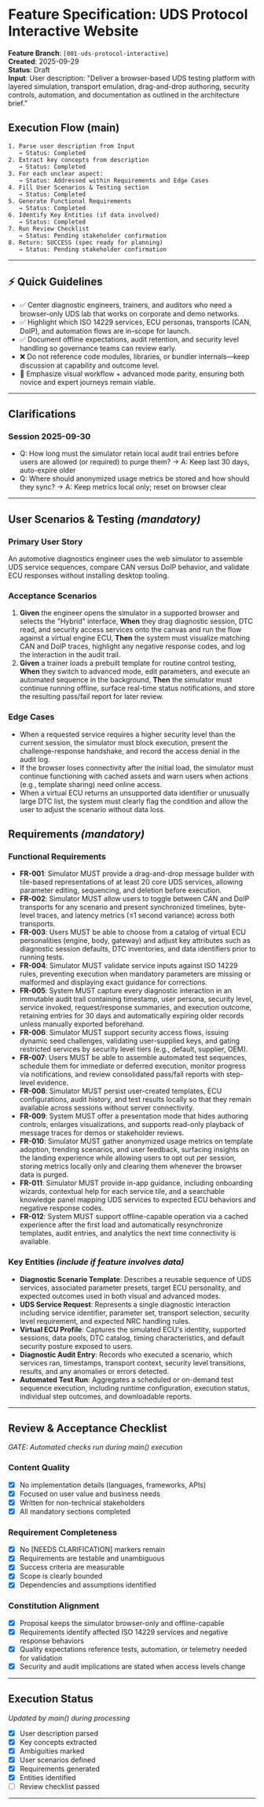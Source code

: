 # Feature Specification: UDS Protocol Interactive Website

**Feature Branch**: `[001-uds-protocol-interactive]`  
**Created**: 2025-09-29  
**Status**: Draft  
**Input**: User description: "Deliver a browser-based UDS testing platform with layered simulation, transport emulation, drag-and-drop authoring, security controls, automation, and documentation as outlined in the architecture brief."

## Execution Flow (main)

```
1. Parse user description from Input
   → Status: Completed
2. Extract key concepts from description
   → Status: Completed
3. For each unclear aspect:
   → Status: Addressed within Requirements and Edge Cases
4. Fill User Scenarios & Testing section
   → Status: Completed
5. Generate Functional Requirements
   → Status: Completed
6. Identify Key Entities (if data involved)
   → Status: Completed
7. Run Review Checklist
   → Status: Pending stakeholder confirmation
8. Return: SUCCESS (spec ready for planning)
   → Status: Pending stakeholder confirmation
```

---

## ⚡ Quick Guidelines

- ✅ Center diagnostic engineers, trainers, and auditors who need a browser-only UDS lab that works on corporate and demo networks.
- ✅ Highlight which ISO 14229 services, ECU personas, transports (CAN, DoIP), and automation flows are in-scope for launch.
- ✅ Document offline expectations, audit retention, and security level handling so governance teams can review early.
- ❌ Do not reference code modules, libraries, or bundler internals—keep discussion at capability and outcome level.
- 📣 Emphasize visual workflow + advanced mode parity, ensuring both novice and expert journeys remain viable.

---

## Clarifications

### Session 2025-09-30

- Q: How long must the simulator retain local audit trail entries before users are allowed (or required) to purge them? → A: Keep last 30 days, auto-expire older
- Q: Where should anonymized usage metrics be stored and how should they sync? → A: Keep metrics local only; reset on browser clear

---

## User Scenarios & Testing _(mandatory)_

### Primary User Story

An automotive diagnostics engineer uses the web simulator to assemble UDS service sequences, compare CAN versus DoIP behavior, and validate ECU responses without installing desktop tooling.

### Acceptance Scenarios

1. **Given** the engineer opens the simulator in a supported browser and selects the "Hybrid" interface, **When** they drag diagnostic session, DTC read, and security access services onto the canvas and run the flow against a virtual engine ECU, **Then** the system must visualize matching CAN and DoIP traces, highlight any negative response codes, and log the interaction in the audit trail.
2. **Given** a trainer loads a prebuilt template for routine control testing, **When** they switch to advanced mode, edit parameters, and execute an automated sequence in the background, **Then** the simulator must continue running offline, surface real-time status notifications, and store the resulting pass/fail report for later review.

### Edge Cases

- When a requested service requires a higher security level than the current session, the simulator must block execution, present the challenge-response handshake, and record the access denial in the audit log.
- If the browser loses connectivity after the initial load, the simulator must continue functioning with cached assets and warn users when actions (e.g., template sharing) need online access.
- When a virtual ECU returns an unsupported data identifier or unusually large DTC list, the system must clearly flag the condition and allow the user to adjust the scenario without data loss.

## Requirements _(mandatory)_

### Functional Requirements

- **FR-001**: Simulator MUST provide a drag-and-drop message builder with tile-based representations of at least 20 core UDS services, allowing parameter editing, sequencing, and deletion before execution.
- **FR-002**: Simulator MUST allow users to toggle between CAN and DoIP transports for any scenario and present synchronized timelines, byte-level traces, and latency metrics (≤1 second variance) across both transports.
- **FR-003**: Users MUST be able to choose from a catalog of virtual ECU personalities (engine, body, gateway) and adjust key attributes such as diagnostic session defaults, DTC inventories, and data identifiers prior to running tests.
- **FR-004**: Simulator MUST validate service inputs against ISO 14229 rules, preventing execution when mandatory parameters are missing or malformed and displaying exact guidance for corrections.
- **FR-005**: System MUST capture every diagnostic interaction in an immutable audit trail containing timestamp, user persona, security level, service invoked, request/response summaries, and execution outcome, retaining entries for 30 days and automatically expiring older records unless manually exported beforehand.
- **FR-006**: Simulator MUST support security access flows, issuing dynamic seed challenges, validating user-supplied keys, and gating restricted services by security level tiers (e.g., default, supplier, OEM).
- **FR-007**: Users MUST be able to assemble automated test sequences, schedule them for immediate or deferred execution, monitor progress via notifications, and review consolidated pass/fail reports with step-level evidence.
- **FR-008**: Simulator MUST persist user-created templates, ECU configurations, audit history, and test results locally so that they remain available across sessions without server connectivity.
- **FR-009**: System MUST offer a presentation mode that hides authoring controls, enlarges visualizations, and supports read-only playback of message traces for demos or stakeholder reviews.
- **FR-010**: Simulator MUST gather anonymized usage metrics on template adoption, trending scenarios, and user feedback, surfacing insights on the landing experience while allowing users to opt out per session, storing metrics locally only and clearing them whenever the browser data is purged.
- **FR-011**: Simulator MUST provide in-app guidance, including onboarding wizards, contextual help for each service tile, and a searchable knowledge panel mapping UDS services to expected ECU behaviors and negative response codes.
- **FR-012**: System MUST support offline-capable operation via a cached experience after the first load and automatically resynchronize templates, audit entries, and analytics the next time connectivity is available.

### Key Entities _(include if feature involves data)_

- **Diagnostic Scenario Template**: Describes a reusable sequence of UDS services, associated parameter presets, target ECU personality, and expected outcomes used in both visual and advanced modes.
- **UDS Service Request**: Represents a single diagnostic interaction including service identifier, parameter set, transport selection, security level requirement, and expected NRC handling rules.
- **Virtual ECU Profile**: Captures the simulated ECU's identity, supported sessions, data pools, DTC catalog, timing characteristics, and default security posture exposed to users.
- **Diagnostic Audit Entry**: Records who executed a scenario, which services ran, timestamps, transport context, security level transitions, results, and any anomalies or errors detected.
- **Automated Test Run**: Aggregates a scheduled or on-demand test sequence execution, including runtime configuration, execution status, individual step outcomes, and downloadable reports.

---

## Review & Acceptance Checklist

_GATE: Automated checks run during main() execution_

### Content Quality

- [x] No implementation details (languages, frameworks, APIs)
- [x] Focused on user value and business needs
- [x] Written for non-technical stakeholders
- [x] All mandatory sections completed

### Requirement Completeness

- [x] No [NEEDS CLARIFICATION] markers remain
- [x] Requirements are testable and unambiguous
- [x] Success criteria are measurable
- [x] Scope is clearly bounded
- [x] Dependencies and assumptions identified

### Constitution Alignment

- [x] Proposal keeps the simulator browser-only and offline-capable
- [x] Requirements identify affected ISO 14229 services and negative response behaviors
- [x] Quality expectations reference tests, automation, or telemetry needed for validation
- [x] Security and audit implications are stated when access levels change

---

## Execution Status

_Updated by main() during processing_

- [x] User description parsed
- [x] Key concepts extracted
- [x] Ambiguities marked
- [x] User scenarios defined
- [x] Requirements generated
- [x] Entities identified
- [ ] Review checklist passed

---
